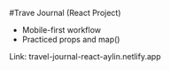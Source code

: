 #Trave Journal (React Project)

* Mobile-first workflow
* Practiced props and map()

Link: travel-journal-react-aylin.netlify.app
